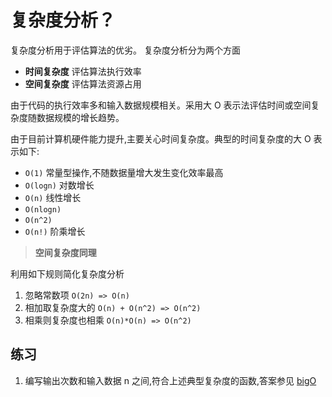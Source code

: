 # 复杂度分析？
复杂度分析用于评估算法的优劣。
复杂度分析分为两个方面

* **时间复杂度** 评估算法执行效率
* **空间复杂度** 评估算法资源占用

由于代码的执行效率多和输入数据规模相关。采用大 O 表示法评估时间或空间复杂度随数据规模的增长趋势。

由于目前计算机硬件能力提升,主要关心时间复杂度。典型的时间复杂度的大 O 表示如下:

* `O(1)` 常量型操作,不随数据量增大发生变化效率最高
* `O(logn)` 对数增长
* `O(n)` 线性增长
* `O(nlogn)` 
* `O(n^2)` 
* `O(n!)` 阶乘增长 

> **空间复杂度同理**


利用如下规则简化复杂度分析

1. 忽略常数项
    `O(2n) => O(n)` 
2. 相加取复杂度大的 
    `O(n) + O(n^2) => O(n^2)`
3. 相乘则复杂度也相乘
    `O(n)*O(n) => O(n^2)`


## 练习
1. 编写输出次数和输入数据 n 之间,符合上述典型复杂度的函数,答案参见 [bigO](./bigO.js)